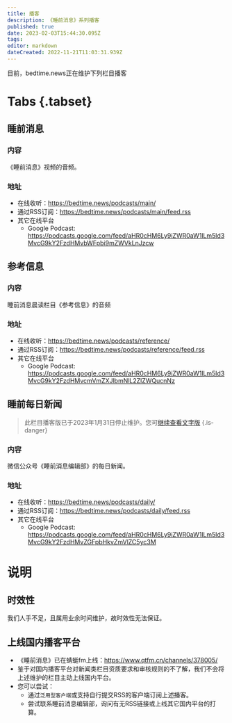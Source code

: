 ```yaml
---
title: 播客
description: 《睡前消息》系列播客
published: true
date: 2023-02-03T15:44:30.095Z
tags: 
editor: markdown
dateCreated: 2022-11-21T11:03:31.939Z
---
```


目前，bedtime.news正在维护下列栏目播客

# Tabs {.tabset}
## 睡前消息
### 内容
《睡前消息》视频的音频。

### 地址
- 在线收听：https://bedtime.news/podcasts/main/
- 通过RSS订阅：https://bedtime.news/podcasts/main/feed.rss
- 其它在线平台
	- Google Podcast: https://podcasts.google.com/feed/aHR0cHM6Ly9iZWR0aW1lLm5ld3MvcG9kY2FzdHMvbWFpbi9mZWVkLnJzcw

## 参考信息

### 内容
睡前消息晨读栏目《参考信息》的音频

### 地址
- 在线收听：https://bedtime.news/podcasts/reference/
- 通过RSS订阅：https://bedtime.news/podcasts/reference/feed.rss
- 其它在线平台
	- Google Podcast: https://podcasts.google.com/feed/aHR0cHM6Ly9iZWR0aW1lLm5ld3MvcG9kY2FzdHMvcmVmZXJlbmNlL2ZlZWQucnNz

## 睡前每日新闻

> 此栏目播客版已于2023年1月31日停止维护。您可[继续查看文字版](/daily)
{.is-danger}


### 内容
微信公众号《睡前消息编辑部》的每日新闻。

### 地址
- 在线收听：https://bedtime.news/podcasts/daily/
- 通过RSS订阅：https://bedtime.news/podcasts/daily/feed.rss
- 其它在线平台
	- Google Podcast: https://podcasts.google.com/feed/aHR0cHM6Ly9iZWR0aW1lLm5ld3MvcG9kY2FzdHMvZGFpbHkvZmVlZC5yc3M

# 说明
## 时效性
我们人手不足，且属用业余时间维护，故时效性无法保证。

## 上线国内播客平台
- 《睡前消息》已在蜻蜓fm上线：https://www.qtfm.cn/channels/378005/
- 鉴于对国内播客平台对新闻类栏目资质要求和审核规则的不了解，我们不会将上述维护的栏目主动上线国内平台。
- 您可以尝试：
	- 通过`泛用型客户端`或支持自行提交RSS的客户端订阅上述播客。
  - 尝试联系睡前消息编辑部，询问有无RSS链接或上线其它国内平台的打算。

